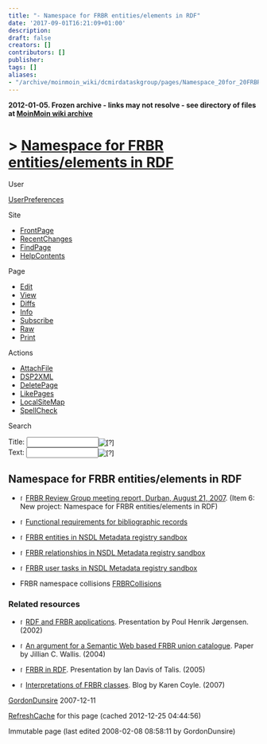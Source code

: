 ```yaml
---
title: "- Namespace for FRBR entities/elements in RDF"
date: '2017-09-01T16:21:09+01:00'
description: 
draft: false
creators: []
contributors: []
publisher: 
tags: []
aliases:
- "/archive/moinmoin_wiki/dcmirdataskgroup/pages/Namespace_20for_20FRBR_20entities_2felements_20in_20RDF.html"
---
```


**2012-01-05. Frozen archive - links may not resolve - see directory of files at [MoinMoin wiki archive](/moinmoin-wiki-archive/)**

# > [Namespace for FRBR entities/elements in RDF](http://dublincore.org/dcmirdataskgroup/Namespace_20for_20FRBR_20entities_2felements_20in_20RDF?action=fullsearch&value=%2Felements+in+RDF&literal=1&case=1&context=40 "Click here to do a full-text search for this title")

User

 [UserPreferences](http://dublincore.org/dcmirdataskgroup/UserPreferences)
  

Site

- [FrontPage](http://dublincore.org/dcmirdataskgroup/FrontPage)
- [RecentChanges](http://dublincore.org/dcmirdataskgroup/RecentChanges)
- [FindPage](http://dublincore.org/dcmirdataskgroup/FindPage)
- [HelpContents](http://dublincore.org/dcmirdataskgroup/HelpContents)

Page

- [Edit](http://dublincore.org/dcmirdataskgroup/Namespace_20for_20FRBR_20entities_2felements_20in_20RDF?action=edit "Edit")
- [View](http://dublincore.org/dcmirdataskgroup/Namespace_20for_20FRBR_20entities_2felements_20in_20RDF "View")
- [Diffs](http://dublincore.org/dcmirdataskgroup/Namespace_20for_20FRBR_20entities_2felements_20in_20RDF?action=diff "Diffs")
- [Info](http://dublincore.org/dcmirdataskgroup/Namespace_20for_20FRBR_20entities_2felements_20in_20RDF?action=info "Info")
- [Subscribe](http://dublincore.org/dcmirdataskgroup/Namespace_20for_20FRBR_20entities_2felements_20in_20RDF?action=subscribe "Subscribe")
- [Raw](http://dublincore.org/dcmirdataskgroup/Namespace_20for_20FRBR_20entities_2felements_20in_20RDF?action=raw "Raw")
- [Print](http://dublincore.org/dcmirdataskgroup/Namespace_20for_20FRBR_20entities_2felements_20in_20RDF?action=print "Print")

Actions

- [AttachFile](http://dublincore.org/dcmirdataskgroup/Namespace_20for_20FRBR_20entities_2felements_20in_20RDF?action=AttachFile)
- [DSP2XML](http://dublincore.org/dcmirdataskgroup/Namespace_20for_20FRBR_20entities_2felements_20in_20RDF?action=DSP2XML)
- [DeletePage](http://dublincore.org/dcmirdataskgroup/Namespace_20for_20FRBR_20entities_2felements_20in_20RDF?action=DeletePage)
- [LikePages](http://dublincore.org/dcmirdataskgroup/Namespace_20for_20FRBR_20entities_2felements_20in_20RDF?action=LikePages)
- [LocalSiteMap](http://dublincore.org/dcmirdataskgroup/Namespace_20for_20FRBR_20entities_2felements_20in_20RDF?action=LocalSiteMap)
- [SpellCheck](http://dublincore.org/dcmirdataskgroup/Namespace_20for_20FRBR_20entities_2felements_20in_20RDF?action=SpellCheck)

Search

<form method="POST" action="/dcmirdataskgroup/Namespace_20for_20FRBR_20entities_2felements_20in_20RDF">
<p>
<input name="action" value="inlinesearch" type="hidden">
<input name="context" value="40" type="hidden">
Title: <input name="text_title" size="15" maxlength="50" type="text"><input src="Namespace_20for_20FRBR_20entities_2felements_20in_20RDF_files/moin-search.png" name="button_title" alt="[?]" type="image"><br>Text: <input name="text_full" size="15" maxlength="50" type="text"><input src="Namespace_20for_20FRBR_20entities_2felements_20in_20RDF_files/moin-search.png" name="button_full" alt="[?]" type="image">
</p>
</form>

## Namespace for FRBR entities/elements in RDF

- [<img src="Namespace_20for_20FRBR_20entities_2felements_20in_20RDF_files/moin-www.png" alt="[WWW]" height="11" width="11">FRBR Review Group meeting report, Durban, August 21, 2007](http://www.ifla.org/VII/s13/wgfrbr/FRBR_RG_Mtg2007.pdf). (Item 6: New project: Namespace for FRBR entities/elements in RDF)

- [<img src="Namespace_20for_20FRBR_20entities_2felements_20in_20RDF_files/moin-www.png" alt="[WWW]" height="11" width="11">Functional requirements for bibliographic records](http://www.ifla.org/VII/s13/frbr/frbr.pdf)

- [<img src="Namespace_20for_20FRBR_20entities_2felements_20in_20RDF_files/moin-www.png" alt="[WWW]" height="11" width="11">FRBR entities in NSDL Metadata registry sandbox](http://sandbox.metadataregistry.org/vocabulary/show/id/49.html)

- [<img src="Namespace_20for_20FRBR_20entities_2felements_20in_20RDF_files/moin-www.png" alt="[WWW]" height="11" width="11">FRBR relationships in NSDL Metadata registry sandbox](http://sandbox.metadataregistry.org/vocabulary/show/id/90.html)

- [<img src="Namespace_20for_20FRBR_20entities_2felements_20in_20RDF_files/moin-www.png" alt="[WWW]" height="11" width="11">FRBR user tasks in NSDL Metadata registry sandbox](http://sandbox.metadataregistry.org/vocabulary/show/id/69.html)

- FRBR namespace collisions [FRBRCollisions](http://dublincore.org/dcmirdataskgroup/FRBRCollisions)

### Related resources

- [<img src="Namespace_20for_20FRBR_20entities_2felements_20in_20RDF_files/moin-www.png" alt="[WWW]" height="11" width="11">RDF and FRBR applications](http://www.portia.dk/pubs/elag/RdfAndFrbrApplications.pdf). Presentation by Poul Henrik Jørgensen. (2002)

- [<img src="Namespace_20for_20FRBR_20entities_2felements_20in_20RDF_files/moin-www.png" alt="[WWW]" height="11" width="11">An argument for a Semantic Web based FRBR union catalogue](http://www.moebiustrip.org/277/final.html). Paper by Jillian C. Wallis. (2004)

- [<img src="Namespace_20for_20FRBR_20entities_2felements_20in_20RDF_files/moin-www.png" alt="[WWW]" height="11" width="11">FRBR in RDF](http://research.talis.com/2005/frbr-dc2005/). Presentation by Ian Davis of Talis. (2005)

- [<img src="Namespace_20for_20FRBR_20entities_2felements_20in_20RDF_files/moin-www.png" alt="[WWW]" height="11" width="11">Interpretations of FRBR classes](http://kcoyle.blogspot.com/2007/12/interpretations-of-frbr-classes.html). Blog by Karen Coyle. (2007)

[GordonDunsire](http://dublincore.org/dcmirdataskgroup/GordonDunsire) 2007-12-11

 [RefreshCache](http://dublincore.org/dcmirdataskgroup/Namespace_20for_20FRBR_20entities_2felements_20in_20RDF?action=refresh&arena=Page.py&key=Namespace_20for_20FRBR_20entities_2felements_20in_20RDF.text_html) for this page (cached 2012-12-25 04:44:56)  

Immutable page (last edited 2008-02-08 08:58:11 by GordonDunsire)

